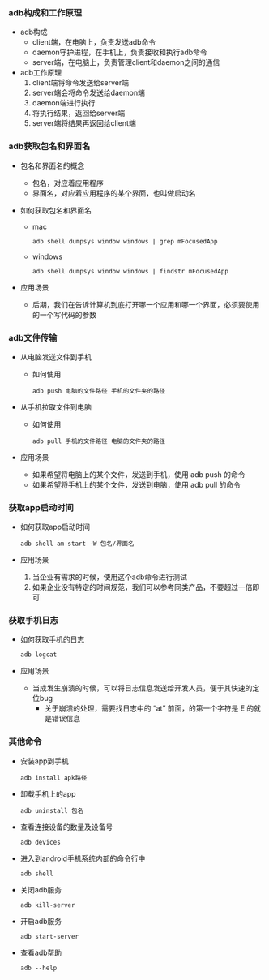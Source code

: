### adb构成和工作原理

- adb构成
  - client端，在电脑上，负责发送adb命令
  - daemon守护进程，在手机上，负责接收和执行adb命令
  - server端，在电脑上，负责管理client和daemon之间的通信
- adb工作原理
  1. client端将命令发送给server端
  2. server端会将命令发送给daemon端
  3. daemon端进行执行
  4. 将执行结果，返回给server端
  5. server端将结果再返回给client端

### adb获取包名和界面名

- 包名和界面名的概念

  - 包名，对应着应用程序
  - 界面名，对应着应用程序的某个界面，也叫做启动名

- 如何获取包名和界面名

  - mac

    ```
    adb shell dumpsys window windows | grep mFocusedApp
    ```

  - windows

    ```
    adb shell dumpsys window windows | findstr mFocusedApp
    ```

- 应用场景

  - 后期，我们在告诉计算机到底打开哪一个应用和哪一个界面，必须要使用的一个写代码的参数

### adb文件传输

- 从电脑发送文件到手机

  - 如何使用

    ```
    adb push 电脑的文件路径 手机的文件夹的路径
    ```

- 从手机拉取文件到电脑

  - 如何使用

    ```
    adb pull 手机的文件路径 电脑的文件夹的路径
    ```

- 应用场景

  - 如果希望将电脑上的某个文件，发送到手机，使用 adb push 的命令
  - 如果希望将手机上的某个文件，发送到电脑，使用 adb pull 的命令

### 获取app启动时间

- 如何获取app启动时间

  ```
  adb shell am start -W 包名/界面名
  ```

- 应用场景

  1. 当企业有需求的时候，使用这个adb命令进行测试
  2. 如果企业没有特定的时间规范，我们可以参考同类产品，不要超过一倍即可

### 获取手机日志

- 如何获取手机的日志

  ```
  adb logcat
  ```

- 应用场景

  - 当成发生崩溃的时候，可以将日志信息发送给开发人员，便于其快速的定位bug
    - 关于崩溃的处理，需要找日志中的 “at” 前面，的第一个字符是 E 的就是错误信息

### 其他命令

- 安装app到手机

  ```
  adb install apk路径
  ```

- 卸载手机上的app

  ```
  adb uninstall 包名
  ```

- 查看连接设备的数量及设备号

  ```
  adb devices
  ```

- 进入到android手机系统内部的命令行中

  ```
  adb shell
  ```

- 关闭adb服务

  ```
  adb kill-server
  ```

- 开启adb服务

  ```
  adb start-server
  ```

- 查看adb帮助

  ```
  adb --help
  ```
